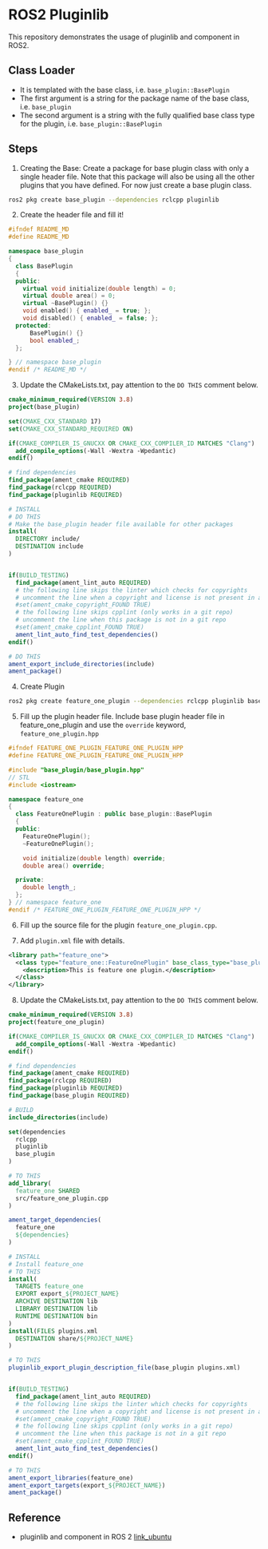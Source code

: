 # ROS2 Pluginlib

This repository demonstrates the usage of pluginlib and component in ROS2.

## Class Loader

- It is templated with the base class, i.e. `base_plugin::BasePlugin`
- The first argument is a string for the package name of the base class, i.e. `base_plugin`
- The second argument is a string with the fully qualified base class type for the plugin, i.e. `base_plugin::BasePlugin`

## Steps

1. Creating the Base: Create a package for base plugin class with only a single header file. Note that this package will also be using all the other plugins that you have defined. For now just create a base plugin class.

```bash
ros2 pkg create base_plugin --dependencies rclcpp pluginlib
```

2. Create the header file and fill it!

```cpp
#ifndef README_MD
#define README_MD

namespace base_plugin
{
  class BasePlugin
  {
  public:
    virtual void initialize(double length) = 0;
    virtual double area() = 0;
    virtual ~BasePlugin() {}
    void enabled() { enabled_ = true; };
    void disabled() { enabled_ = false; };
  protected:
      BasePlugin() {}
      bool enabled_;
  };

} // namespace base_plugin
#endif /* README_MD */
```

3. Update the CMakeLists.txt, pay attention to the `DO THIS` comment below.

```cmake
cmake_minimum_required(VERSION 3.8)
project(base_plugin)

set(CMAKE_CXX_STANDARD 17)
set(CMAKE_CXX_STANDARD_REQUIRED ON)

if(CMAKE_COMPILER_IS_GNUCXX OR CMAKE_CXX_COMPILER_ID MATCHES "Clang")
  add_compile_options(-Wall -Wextra -Wpedantic)
endif()

# find dependencies
find_package(ament_cmake REQUIRED)
find_package(rclcpp REQUIRED)
find_package(pluginlib REQUIRED)

# INSTALL
# DO THIS
# Make the base_plugin header file available for other packages
install(
  DIRECTORY include/
  DESTINATION include
)


if(BUILD_TESTING)
  find_package(ament_lint_auto REQUIRED)
  # the following line skips the linter which checks for copyrights
  # uncomment the line when a copyright and license is not present in all source files
  #set(ament_cmake_copyright_FOUND TRUE)
  # the following line skips cpplint (only works in a git repo)
  # uncomment the line when this package is not in a git repo
  #set(ament_cmake_cpplint_FOUND TRUE)
  ament_lint_auto_find_test_dependencies()
endif()

# DO THIS
ament_export_include_directories(include)
ament_package()
```

4. Create Plugin

```bash
ros2 pkg create feature_one_plugin --dependencies rclcpp pluginlib base_plugin
```

5. Fill up the plugin header file. Include base plugin header file in feature_one_plugin and use the `override` keyword, `feature_one_plugin.hpp`

```cpp
#ifndef FEATURE_ONE_PLUGIN_FEATURE_ONE_PLUGIN_HPP
#define FEATURE_ONE_PLUGIN_FEATURE_ONE_PLUGIN_HPP

#include "base_plugin/base_plugin.hpp"
// STL
#include <iostream>

namespace feature_one
{
  class FeatureOnePlugin : public base_plugin::BasePlugin
  {
  public:
    FeatureOnePlugin();
    ~FeatureOnePlugin();

    void initialize(double length) override;
    double area() override;

  private:
    double length_;
  };
} // namespace feature_one
#endif /* FEATURE_ONE_PLUGIN_FEATURE_ONE_PLUGIN_HPP */
```

6. Fill up the source file for the plugin `feature_one_plugin.cpp`.

7. Add `plugin.xml` file with details.
```xml
<library path="feature_one">
  <class type="feature_one::FeatureOnePlugin" base_class_type="base_plugin::BasePlugin">
    <description>This is feature one plugin.</description>
  </class>
</library>
```

8. Update the CMakeLists.txt, pay attention to the `DO THIS` comment below.

```cmake
cmake_minimum_required(VERSION 3.8)
project(feature_one_plugin)

if(CMAKE_COMPILER_IS_GNUCXX OR CMAKE_CXX_COMPILER_ID MATCHES "Clang")
  add_compile_options(-Wall -Wextra -Wpedantic)
endif()

# find dependencies
find_package(ament_cmake REQUIRED)
find_package(rclcpp REQUIRED)
find_package(pluginlib REQUIRED)
find_package(base_plugin REQUIRED)

# BUILD
include_directories(include)

set(dependencies
  rclcpp
  pluginlib
  base_plugin
)

# TO THIS
add_library(
  feature_one SHARED
  src/feature_one_plugin.cpp
)

ament_target_dependencies(
  feature_one
  ${dependencies}
)

# INSTALL
# Install feature_one
# TO THIS
install(
  TARGETS feature_one
  EXPORT export_${PROJECT_NAME}
  ARCHIVE DESTINATION lib
  LIBRARY DESTINATION lib
  RUNTIME DESTINATION bin
)
install(FILES plugins.xml
  DESTINATION share/${PROJECT_NAME}
)

# TO THIS
pluginlib_export_plugin_description_file(base_plugin plugins.xml)


if(BUILD_TESTING)
  find_package(ament_lint_auto REQUIRED)
  # the following line skips the linter which checks for copyrights
  # uncomment the line when a copyright and license is not present in all source files
  #set(ament_cmake_copyright_FOUND TRUE)
  # the following line skips cpplint (only works in a git repo)
  # uncomment the line when this package is not in a git repo
  #set(ament_cmake_cpplint_FOUND TRUE)
  ament_lint_auto_find_test_dependencies()
endif()

# TO THIS
ament_export_libraries(feature_one)
ament_export_targets(export_${PROJECT_NAME})
ament_package()

```

## Reference

- pluginlib and component in ROS 2 [link_ubuntu](https://ubuntu.com/blog/components-vs-plugins-in-ros-2)

